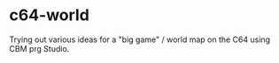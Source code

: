 # c64-world

Trying out various ideas for a "big game" / world map on the C64 using CBM prg Studio.
